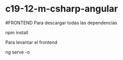 # c19-12-m-csharp-angular



#FRONTEND
Para descargar todas las dependencias

npm install

Para levantar el frontend

ng serve -o
